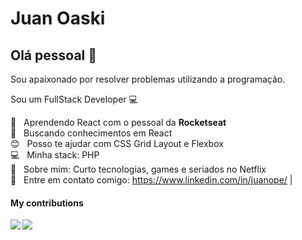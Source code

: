 # Juan Oaski

## Olá pessoal 👋
Sou apaixonado por resolver problemas utilizando a programação.

Sou um FullStack Developer :computer:

 :rocket:  &nbsp; Aprendendo React com o pessoal da **Rocketseat**
 <br/> :purple_heart: &nbsp; Buscando conhecimentos em React
 <br/> :blush: &nbsp; Posso te ajudar com CSS Grid Layout e Flexbox
 <br/> :computer: &nbsp; Minha stack: PHP
 <br/> 💬  &nbsp; Sobre mim: Curto tecnologias, games e seriados no Netflix
 <br/> :email: &nbsp; Entre em contato comigo: https://www.linkedin.com/in/juanope/
| 

#### My contributions
<a href="#">
  <img align="left" src="https://github-readme-stats.vercel.app/api?username=juanoaski&count_private=true&show_icons=true&theme=dracula" />
</a>
<a href="#">
  <img align="left" src="https://github-readme-stats.vercel.app/api/top-langs/?username=juanoaski&theme=dracula&langcount=8" />
</a>

